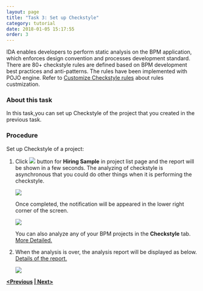 ```yaml
---
layout: page
title: "Task 3: Set up Checkstyle"
category: tutorial
date: 2018-01-05 15:17:55
order: 3
---
```


IDA enables developers to perform static analysis on the BPM application, which enforces design convention and processes development standard. There are 80+ checkstyle rules are defined based on BPM development best practices and anti-patterns. The rules have been implemented with POJO engine. Refer to [Customize Checkstyle rules](../checkstyle/checkstyle-customize-checkstyle-rules.html) about rules custmization.


### About this task

  In this task,you can set up Checkstyle of the project that you created in the previous task.
  
### Procedure

Set up Checkstyle of a project:

  1. Click ![][tutorial_checkstyle_button] button for **Hiring Sample** in project list page and the report will be shown in a few seconds. The analyzing of checkstyle is asynchronous that you could do other things when it is performing the checkstyle.
  
     ![][tutorial_project_list]
      
       Once completed, the notification will be appeared in the lower right corner of the screen. 
     
      ![][checkstyle_notification]
  
       You can also analyze any of your BPM projects in the **Checkstyle** tab. [More Detailed.][2]
  
  2. When the analysis is over, the analysis report will be displayed as below. [Details of the report.][1]
  
      ![][tutorial_checkstyle_report]
  
  
**[<Previous][3] [\| Next>][4]**
 
[tutorial_checkstyle_button]: ../images/tutorial/tutorial_checkstyle_button.PNG
[tutorial_project_list]: ../images/tutorial/tutorial_project_list.PNG
[checkstyle_notification]: ../images/checkstyle/checkstyle_notification.png
[tutorial_checkstyle_report]: ../images/tutorial/tutorial_checkstyle_report.PNG

[1]: ../checkstyle/checkstyle-report.html
[2]: ../checkstyle/checkstyle-analyze-BPM-projects-with-checkstyle.html
[3]: tutorial-run-record-and-replay-a-test-case.html
[4]: tutorial-create-a-pipeline-for-continuous-deployment.html
